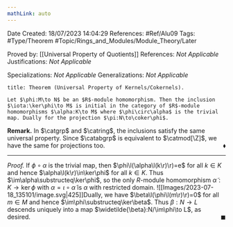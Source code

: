 ```yaml
---
mathLink: auto
---
```


<div class="topSpace"></div>

Date Created: 18/07/2023 14:04:29
References: #Ref/Alu09
Tags: #Type/Theorem #Topic/Rings_and_Modules/Module_Theory/Later

Proved by: [[Universal Property of Quotients]]
References: <i>Not Applicable</i>
Justifications: <i>Not Applicable</i>

Specializations: <i>Not Applicable</i>
Generalizations: <i>Not Applicable</i>

``` ad-Theorem
title: Theorem (Universal Property of Kernels/Cokernels).

Let $\phi:M\to N$ be an $R$-module homomorphism. Then the inclusion $\iota:\ker\phi\to M$ is initial in the category of $R$-module homomorphisms $\alpha:K\to M$ where $\phi\circ\alpha$ is the trivial map. Dually for the projection $\pi:N\to\coker\phi$.

```

<b>Remark.</b> In $\catgrp$ and $\catring$, the inclusions satisfy the same universal property. Since $\catabgrp$ is equivalent to $\catmod[\Z]$, we have the same for projections too.<span style="float:right;">$\blacklozenge$</span>

---

<i>Proof.</i> If $\phi\circ\alpha$ is the trivial map, then $\phi\l(\alpha\l(k\r)\r)=e$ for all $k\in K$ and hence $\alpha\l(k\r)\in\ker\phi$ for all $k\in K$. Thus $\im\alpha\substructeq\ker\phi$, so the only $R$-module homomorphism $\widetilde{\alpha}:K\to\ker\phi$ with $\alpha=\iota\circ\widetilde{\alpha}$ is $\alpha$ with restricted domain.
![[Images/2023-07-18_135101/image.svg|425]]Dually, we have $\beta\l(\phi\l(m\r)\r)=0$ for all $m\in M$ and hence $\im\phi\substructeq\ker\beta$. Thus $\beta:N\to L$ descends uniquely into a map $\widetilde{\beta}:N/\im\phi\to L$, as desired.<span style="float:right;">$\blacksquare$</span>
